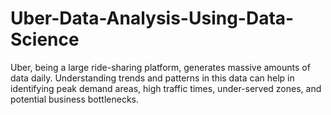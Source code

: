 # Uber-Data-Analysis-Using-Data-Science
Uber, being a large ride-sharing platform, generates massive amounts of data daily. Understanding trends and patterns in this data can help in identifying peak demand areas, high traffic times, under-served zones, and potential business bottlenecks.
